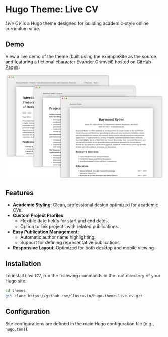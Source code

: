 # Hugo Theme: Live CV

*Live CV* is a Hugo theme designed for building academic-style online curriculum vitae.

## Demo

View a live demo of the theme (built using the exampleSite as the source and featuring a fictional character Evander Grimveil) hosted on [GitHub Pages](https://clusravin.github.io/hugo-theme-live-cv).

![preview](images/preview.png)

## Features

- **Academic Styling**: Clean, professional design optimized for academic CVs.
- **Custom Project Profiles**:
  - Flexible date fields for start and end dates.
  - Option to link projects with related publications.
- **Easy Publication Management**:
  - Automatic author name highlighting.
  - Support for defining representative publications.
- **Responsive Layout**: Optimized for both desktop and mobile viewing.

## Installation

To install *Live CV*, run the following commands in the root directory of your Hugo site:

```bash
cd themes
git clone https://github.com/Clusravin/hugo-theme-live-cv.git
```

## Configuration

Site configurations are defined in the main Hugo configuration file (e.g., `hugo.toml`).